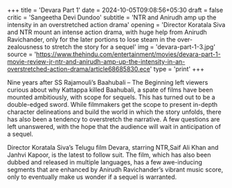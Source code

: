 +++
title = 'Devara Part 1'
date = 2024-10-05T09:08:56+05:30
draft = false
critic = 'Sangeetha Devi Dundoo'
subtitle = 'NTR and Anirudh amp up the intensity in an overstretched action drama'
opening = 'Director Koratala Siva and NTR mount an intense action drama, with huge help from Anirudh Ravichander, only for the later portions to lose steam in the over-zealousness to stretch the story for a sequel'
img = 'devara-part-1-3.jpg'
source = 'https://www.thehindu.com/entertainment/movies/devara-part-1-movie-review-jr-ntr-and-anirudh-amp-up-the-intensity-in-an-overstretched-action-drama/article68685830.ece'
type = 'print'
+++

Nine years after SS Rajamouli’s Baahubali – The Beginning left viewers curious about why Kattappa killed Baahubali, a spate of films have been mounted ambitiously, with scope for sequels. This has turned out to be a double-edged sword. While filmmakers get the scope to present in-depth character delineations and build the world in which the story unfolds, there has also been a tendency to overstretch the narrative. A few questions are left unanswered, with the hope that the audience will wait in anticipation of a sequel.

Director Koratala Siva’s Telugu film Devara, starring NTR,Saif Ali Khan and Janhvi Kapoor, is the latest to follow suit. The film, which has also been dubbed and released in multiple languages, has a few awe-inducing segments that are enhanced by Anirudh Ravichander’s vibrant music score, only to eventually make us wonder if a sequel is warranted.
